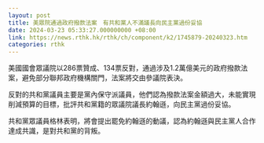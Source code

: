 ```yaml
---
layout: post
title: 美眾院通過政府撥款法案　有共和黨人不滿議長向民主黨過份妥協
date: 2024-03-23 05:33:27.000000000 +08:00
link: https://news.rthk.hk/rthk/ch/component/k2/1745879-20240323.htm
categories: rthk
---
```


美國國會眾議院以286票贊成、134票反對，通過涉及1.2萬億美元的政府撥款法案，避免部分聯邦政府機構關門，法案將交由參議院表決。

反對的共和黨議員主要是黨內保守派議員，他們認為撥款法案金額過大，未能實現削減預算的目標，批評共和黨籍的眾議院議長約翰遜，向民主黨過份妥協。

共和黨眾議員格林表明，將會提出罷免約翰遜的動議，認為約翰遜與民主黨人合作達成共識，是對共和黨的背叛。
